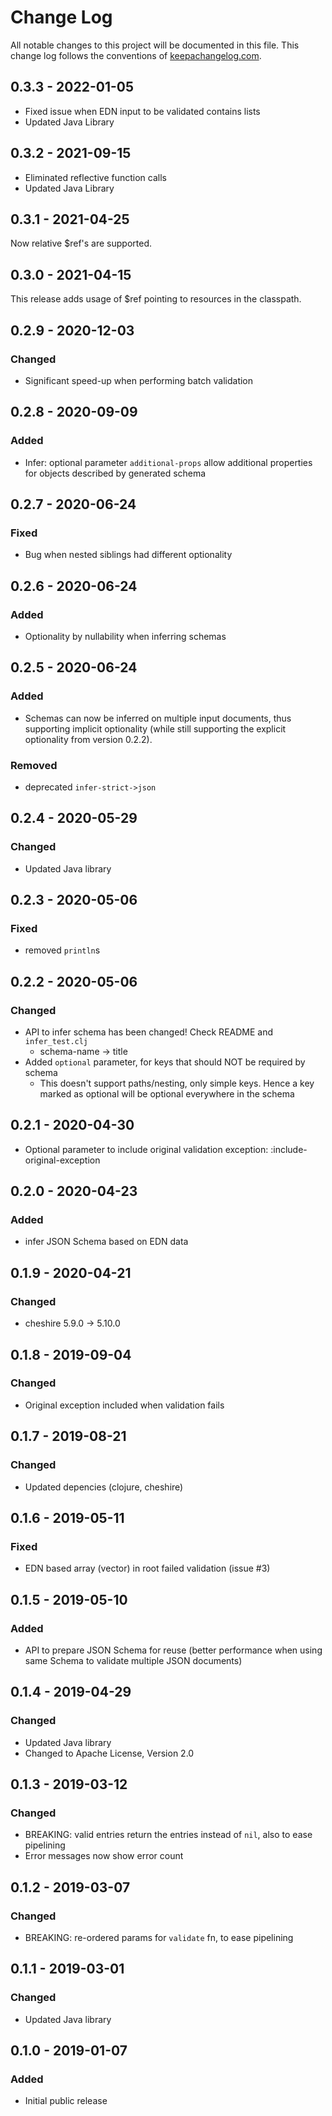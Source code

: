 # Change Log

All notable changes to this project will be documented in this file. This change log follows the conventions of [keepachangelog.com](http://keepachangelog.com/).

## 0.3.3 - 2022-01-05

- Fixed issue when EDN input to be validated contains lists
- Updated Java Library

## 0.3.2 - 2021-09-15

- Eliminated reflective function calls
- Updated Java Library

## 0.3.1 - 2021-04-25

Now relative $ref's are supported.

## 0.3.0 - 2021-04-15

This release adds usage of $ref pointing to resources in the classpath.

## 0.2.9 - 2020-12-03

### Changed

- Significant speed-up when performing batch validation

## 0.2.8 - 2020-09-09

### Added

- Infer: optional parameter `additional-props` allow additional properties for objects described by generated schema

## 0.2.7 - 2020-06-24

### Fixed
- Bug when nested siblings had different optionality

## 0.2.6 - 2020-06-24

### Added
- Optionality by nullability when inferring schemas

## 0.2.5 - 2020-06-24

### Added
- Schemas can now be inferred on multiple input documents, thus supporting implicit optionality (while still supporting the explicit optionality from version 0.2.2).

### Removed
- deprecated `infer-strict->json`

## 0.2.4 - 2020-05-29

### Changed
- Updated Java library

## 0.2.3 - 2020-05-06

### Fixed
- removed `println`s

## 0.2.2 - 2020-05-06

### Changed
- API to infer schema has been changed! Check README and `infer_test.clj`
  - schema-name -> title
- Added `optional` parameter, for keys that should NOT be required by schema
  - This doesn't support paths/nesting, only simple keys. Hence a key marked as optional will be optional everywhere in the schema

## 0.2.1 - 2020-04-30

- Optional parameter to include original validation exception: :include-original-exception

## 0.2.0 - 2020-04-23

### Added

- infer JSON Schema based on EDN data

## 0.1.9 - 2020-04-21

### Changed
- cheshire 5.9.0 -> 5.10.0

## 0.1.8 - 2019-09-04

### Changed
- Original exception included when validation fails

## 0.1.7 - 2019-08-21

### Changed
- Updated depencies (clojure, cheshire)

## 0.1.6 - 2019-05-11

### Fixed
- EDN based array (vector) in root failed validation (issue #3)

## 0.1.5 - 2019-05-10

### Added
- API to prepare JSON Schema for reuse
  (better performance when using same Schema to validate multiple JSON documents)

## 0.1.4 - 2019-04-29

### Changed
- Updated Java library
- Changed to Apache License, Version 2.0

## 0.1.3 - 2019-03-12

### Changed
- BREAKING: valid entries return the entries instead of `nil`, also to ease pipelining
- Error messages now show error count

## 0.1.2 - 2019-03-07

### Changed
- BREAKING: re-ordered params for `validate` fn, to ease pipelining

## 0.1.1 - 2019-03-01

### Changed
- Updated Java library

## 0.1.0 - 2019-01-07

### Added
- Initial public release

[0.3.3]: https://github.com/luposlip/json-schema/compare/0.3.2...0.3.3
[0.3.2]: https://github.com/luposlip/json-schema/compare/0.3.1...0.3.2
[0.3.1]: https://github.com/luposlip/json-schema/compare/0.3.0...0.3.1
[0.3.0]: https://github.com/luposlip/json-schema/compare/0.2.9...0.3.0
[0.2.9]: https://github.com/luposlip/json-schema/compare/0.2.8...0.2.9
[0.2.8]: https://github.com/luposlip/json-schema/compare/0.2.7...0.2.8
[0.2.7]: https://github.com/luposlip/json-schema/compare/0.2.6...0.2.7
[0.2.6]: https://github.com/luposlip/json-schema/compare/0.2.5...0.2.6
[0.2.5]: https://github.com/luposlip/json-schema/compare/0.2.4...0.2.5
[0.2.4]: https://github.com/luposlip/json-schema/compare/0.2.3...0.2.4
[0.2.3]: https://github.com/luposlip/json-schema/compare/0.2.2...0.2.3
[0.2.2]: https://github.com/luposlip/json-schema/compare/0.2.1...0.2.2
[0.2.1]: https://github.com/luposlip/json-schema/compare/0.2.0...0.2.1
[0.2.0]: https://github.com/luposlip/json-schema/compare/0.1.9...0.2.0
[0.1.9]: https://github.com/luposlip/json-schema/compare/0.1.8...0.1.9
[0.1.8]: https://github.com/luposlip/json-schema/compare/0.1.7...0.1.8
[0.1.7]: https://github.com/luposlip/json-schema/compare/0.1.6...0.1.7
[0.1.6]: https://github.com/luposlip/json-schema/compare/0.1.5...0.1.6
[0.1.5]: https://github.com/luposlip/json-schema/compare/0.1.4...0.1.5
[0.1.4]: https://github.com/luposlip/json-schema/compare/0.1.3...0.1.4
[0.1.3]: https://github.com/luposlip/json-schema/compare/0.1.2...0.1.3
[0.1.2]: https://github.com/luposlip/json-schema/compare/0.1.1...0.1.2
[0.1.1]: https://github.com/luposlip/json-schema/compare/0.1.0...0.1.1
